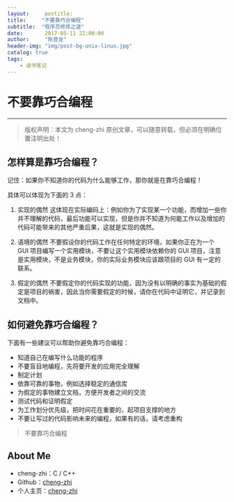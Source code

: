 ```yaml
---
layout:     postitle:      
title:     "不要靠巧合编程"
subtitle:  "程序员修炼之道"
date:       2017-05-11 22:00:00
author:     "陈登龙"
header-img: "img/post-bg-unix-linux.jpg"
catalog: true
tags:
    - 读书笔记
---
```


# 不要靠巧合编程
***
> 版权声明：本文为 cheng-zhi 原创文章，可以随意转载，但必须在明确位置注明出处！ 

## 怎样算是靠巧合编程？

记住：如果你不知道你的代码为什么能够工作，那你就是在靠巧合编程！

具体可以体现为下面的 3 点：
1. 实现的偶然
这体现在实际编码上：例如你为了实现某一个功能，而增加一些你并不理解的代码，最后功能可以实现，但是你并不知道为何能工作以及增加的代码可能带来的其他严重后果，这就是实现的偶然。

2. 语境的偶然
不要假设你的代码工作在任何特定的环境，如果你正在为一个 GUI 项目编写一个实用模块，不要让这个实用模块依赖你的 GUI 项目，注意是实用模块，不是业务模块，你的实际业务模块应该跟项目的 GUI 有一定的联系。

3. 假定的偶然
不要假定你的代码实现的功能，因为没有以明确的事实为基础的假定是项目的祸害，因此当你需要假定的时候，请你在代码中证明它，并记录到文档中。


## 如何避免靠巧合编程？
下面有一些建议可以帮助你避免靠巧合编程：
* 知道自己在编写什么功能的程序
* 不要盲目地编程，先将要开发的应用完全理解
* 制定计划
* 依靠可靠的事物，例如选择稳定的通信库
* 为假定的事物建立文档，方便开发者之间的交流
* 测试代码和证明假定
* 为工作划分优先级，把时间花在重要的，起项目支撑的地方
* 不要让写过的代码影响未来的编程，如果有的话，请考虑重构

> 不要靠巧合编程

## About Me
* cheng-zhi：C / C++
* Github：[cheng-zhi](https://github.com/cheng-zhi)
* 个人主页：[cheng-zhi](https://cheng-zhi.github.io/)

